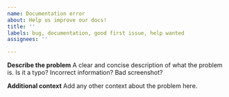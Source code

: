 ```yaml
---
name: Documentation error
about: Help us improve our docs!
title: ''
labels: bug, documentation, good first issue, help wanted
assignees: ''

---
```


**Describe the problem**
A clear and concise description of what the problem is. Is it a typo? Incorrect information? Bad screenshot?

**Additional context**
Add any other context about the problem here.
